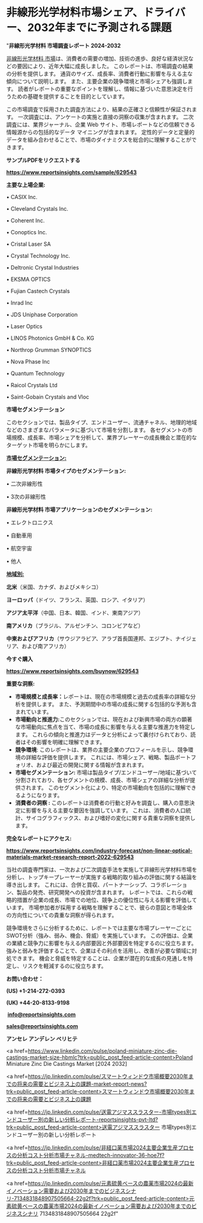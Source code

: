 # 非線形光学材料市場シェア、ドライバー、2032年までに予測される課題

"<strong>非線形光学材料 市場調査レポート 2024-2032</strong>

<a href=https://www.reportsinsights.com/sample/629543>非線形光学材料 市場</a>は、消費者の需要の増加、技術の進歩、良好な経済状況などの要因により、近年大幅に成長しました。 このレポートは、市場調査の結果の分析を提供します。 通貨のサイズ、成長率、消費者行動に影響を与える主な傾向について説明します。 また、主要企業の競争環境と市場シェアも強調します。 読者がレポートの重要なポイントを理解し、情報に基づいた意思決定を行うための基礎を提供することを目的としています。

この市場調査で採用された調査方法により、結果の正確さと信頼性が保証されます。 一次調査には、アンケートの実施と直接の洞察の収集が含まれます。 二次調査には、業界ジャーナル、企業 Web サイト、市場レポートなどの信頼できる情報源からの包括的なデータ マイニングが含まれます。 定性的データと定量的データを組み合わせることで、市場のダイナミクスを総合的に理解することができます。

<strong><b>サンプルPDFをリクエストする</b></strong>

<a href=https://www.reportsinsights.com/sample/629543><strong><u>https://www.reportsinsights.com/sample/629543</u></strong></a>

<strong>主要な上場企業:</strong>

• CASIX Inc.

• Cleveland Crystals Inc.

• Coherent Inc.

• Conoptics Inc.

• Cristal Laser SA

• Crystal Technology Inc.

• Deltronic Crystal Industries

• EKSMA OPTICS

• Fujian Castech Crystals

• Inrad Inc

• JDS Uniphase Corporation

• Laser Optics

• LINOS Photonics GmbH & Co. KG

• Northrop Grumman SYNOPTICS

• Nova Phase Inc

• Quantum Technology

• Raicol Crystals Ltd

• Saint-Gobain Crystals and Vloc

<strong>市場セグメンテーション</strong>

このセクションでは、製品タイプ、エンドユーザー、流通チャネル、地理的地域などのさまざまなパラメータに基づいて市場を分割します。 各セグメントの市場規模、成長率、市場シェアを分析して、業界プレーヤーの成長機会と潜在的なターゲット市場を明らかにします。

<strong><u>市場セグメンテーション</u></strong><strong><u>:</u></strong>

<strong>非線形光学材料 市場タイプのセグメンテーション:</strong>

• 二次非線形性

• 3次の非線形性

<strong>非線形光学材料 市場アプリケーションのセグメンテーション:</strong>

• エレクトロニクス

• 自動車用

• 航空宇宙

• 他人

<strong><u>地域別</u></strong><strong><u>:</u></strong>

<strong>北米</strong>（米国、カナダ、およびメキシコ）

<strong>ヨーロッパ</strong>（ドイツ、フランス、英国、ロシア、イタリア）

<strong>アジア太平洋</strong>（中国、日本、韓国、インド、東南アジア）

<strong>南アメリカ</strong>（ブラジル、アルゼンチン、コロンビアなど）

<strong>中東およびアフリカ</strong>（サウジアラビア、アラブ首長国連邦、エジプト、ナイジェリア、および南アフリカ）

<strong>今すぐ購入</strong>

<a href=https://www.reportsinsights.com/buynow/629543><strong><u>https://www.reportsinsights.com/buynow/629543</u></strong></a>

<strong>重要な洞察:</strong>
<ul>
  <li><strong>市場規模と成長率：</strong>レポートは、現在の市場規模と過去の成長率の詳細な分析を提供します。 また、予測期間中の市場の成長に関する包括的な予測も含まれています。</li>
  <li><strong>市場動向と推進力:</strong>このセクションでは、現在および新興市場の両方の顕著な市場動向に焦点を当て、市場の成長に影響を与える主要な推進力を特定します。 これらの傾向と推進力はデータと分析によって裏付けられており、読者はその影響を明確に理解できます。</li>
  <li><strong>競争環境</strong>: このレポートは、業界の主要企業のプロフィールを示し、競争環境の詳細な評価を提供します。 これには、市場シェア、戦略、製品ポートフォリオ、および最近の開発に関する情報が含まれます。</li>
  <li><strong>市場セグメンテーション: </strong>市場は製品タイプ/エンドユーザー/地域に基づいて分割されており、各セグメントの規模、成長、市場シェアの詳細な分析が提供されます。 このセグメント化により、特定の市場動向を包括的に理解できるようになります。</li>
  <li><strong>消費者の洞察 : </strong>このレポートは消費者の行動と好みを調査し、購入の意思決定に影響を与える主要な要因を強調しています。 これは、消費者の人口統計、サイコグラフィックス、および嗜好の変化に関する貴重な洞察を提供します。</li>
</ul>
<strong>完全なレポートにアクセス:</strong>

<a href=https://www.reportsinsights.com/industry-forecast/non-linear-optical-materials-market-research-report-2022-629543><strong><u><b>https://www.reportsinsights.com/industry-forecast/non-linear-optical-materials-market-research-report-2022-629543</b></u></strong></a>

当社の調査専門家は、一次および二次調査手法を実施して非線形光学材料市場を分析し、トップキープレーヤーが実施する戦略的取り組みの評価に関する結論を導き出します。 これには、合併と買収、パートナーシップ、コラボレーション、製品の発売、研究開発への投資が含まれます。 レポートでは、これらの戦略的措置が企業の成長、市場での地位、競争上の優位性に与える影響を評価しています。 市場参加者が採用する戦略を理解することで、彼らの意図と市場全体の方向性についての貴重な洞察が得られます。

競争環境をさらに分析するために、レポートでは主要な市場プレーヤーごとにSWOT分析（強み、弱み、機会、脅威）を実施しています。 この評価は、企業の業績と競争力に影響を与える内部要因と外部要因を特定するのに役立ちます。 強みと弱みを評価することで、企業はその利点を活用し、改善が必要な領域に対処できます。 機会と脅威を特定することは、企業が潜在的な成長の見通しを特定し、リスクを軽減するのに役立ちます。

<strong>お問い合わせ：</strong>

<strong>(US) +1-214-272-0393</strong>

<strong>(UK) +44-20-8133-9198</strong>

<strong> </strong><a href=info@reportsinsights.com><strong><u>info@reportsinsights.com</u></strong></a>

<a href=sales@reportsinsights.com><strong><u>sales@reportsinsights.com</u></strong></a>

<strong>アンセレ アンデレン ベリヒテ</strong>

<a href=https://www.linkedin.com/pulse/poland-miniature-zinc-die-castings-market-size-hbmlc?trk=public_post_feed-article-content>Poland Miniature Zinc Die Castings Market [2024 2032]</a>

<a href=https://jp.linkedin.com/pulse/スマートウィンドウ市場概要2030年までの将来の需要とビジネス上の課題-market-report-news?trk=public_post_feed-article-content>スマートウィンドウ市場概要2030年までの将来の需要とビジネス上の課題</a>

<a href=https://jp.linkedin.com/pulse/送電アジマススラスター-市場types別エンドユーザー別の新しい分析レポート-reportsinsights-pvt-ltd?trk=public_post_feed-article-content>送電アジマススラスター 市場types別エンドユーザー別の新しい分析レポート</a>

<a href=https://jp.linkedin.com/pulse/非経口薬市場2024主要企業生産プロセスの分析コスト分析市場チャネル-medtech-innovator-36-hoe7f?trk=public_post_feed-article-content>非経口薬市場2024主要企業生産プロセスの分析コスト分析市場チャネル</a>

<a href=https://jp.linkedin.com/pulse/元素硫黄ベースの農薬市場2024の最新イノベーション需要および2030年までのビジネスシナリ-7134831848907505664-22g2f?trk=public_post_feed-article-content>元素硫黄ベースの農薬市場2024の最新イノベーション需要および2030年までのビジネスシナリ 7134831848907505664 22g2f</a>"
